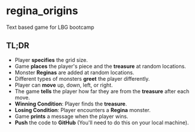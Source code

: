 # regina_origins
Text based game for LBG bootcamp
## **TL;DR**
* Player **specifies** the grid size.
* Game **places** the player's piece and the **treasure** at random locations.
* Monster **Reginas** are added at random locations.
* Different types of monsters **greet** the player differently.
* Player can **move** up, down, left, or right.
* The game **tells** the player how far they are from the **treasure** after each move.
* **Winning Condition**: Player finds the **treasure**.
* **Losing Condition**: Player encounters a **Regina** monster.
* Game **prints** a message when the player wins.
* **Push** the code to **GitHub** (You'll need to do this on your local machine).
